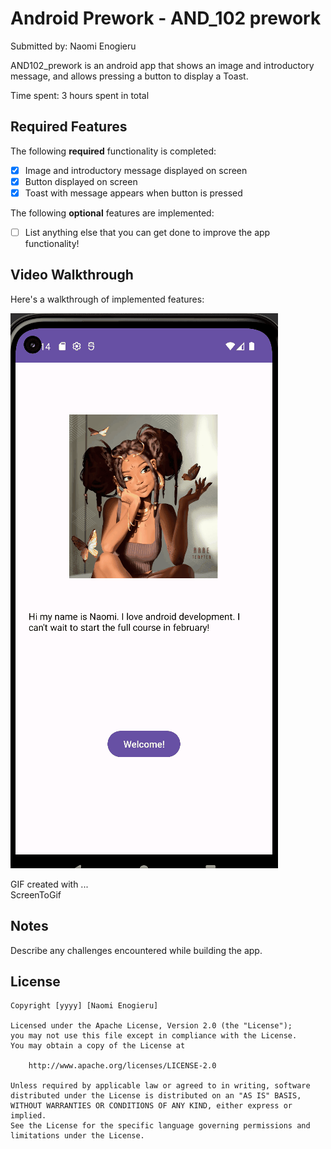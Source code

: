 # Android Prework - AND_102 prework

Submitted by: Naomi Enogieru

AND102_prework is an android app that shows an image and introductory message, and allows pressing a button to display a Toast. 

Time spent: 3 hours spent in total

## Required Features

The following **required** functionality is completed:

* [x] Image and introductory message displayed on screen
* [x] Button displayed on screen
* [x] Toast with message appears when button is pressed 

The following **optional** features are implemented:

* [ ] List anything else that you can get done to improve the app functionality!

## Video Walkthrough

Here's a walkthrough of implemented features:



![Video Walkthrough](https://github.com/naomi19s26/Naomis_prework/blob/master/AND%20102%20prework.gif)

<!-- Replace this with whatever GIF tool you used! -->
GIF created with ...  
ScreenToGif
<!-- Recommended tools:
[Kap](https://getkap.co/) for macOS
[ScreenToGif](https://imgur.com/a/VystL42) for Windows
[peek](https://github.com/phw/peek) for Linux. -->

## Notes

Describe any challenges encountered while building the app.

## License

    Copyright [yyyy] [Naomi Enogieru]

    Licensed under the Apache License, Version 2.0 (the "License");
    you may not use this file except in compliance with the License.
    You may obtain a copy of the License at

        http://www.apache.org/licenses/LICENSE-2.0

    Unless required by applicable law or agreed to in writing, software
    distributed under the License is distributed on an "AS IS" BASIS,
    WITHOUT WARRANTIES OR CONDITIONS OF ANY KIND, either express or implied.
    See the License for the specific language governing permissions and
    limitations under the License.
